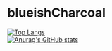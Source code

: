 
# blueishCharcoal
[![Top Langs](https://github-readme-stats.vercel.app/api/top-langs/?username=PandaBoy444&theme=calm)](https://github.com/anuraghazra/github-readme-stats)  
[![Anurag's GitHub stats](https://github-readme-stats.vercel.app/api?username=PandaBoy444&hide=commits&theme=calm)](https://github.com/PandaBoy444/blueishCharcoal)
